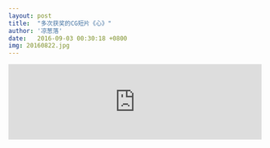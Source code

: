 ```yaml
---
layout: post
title:  "多次获奖的CG短片《心》"
author: '凉葱落'
date:   2016-09-03 00:30:18 +0800
img: 20160822.jpg
---
```

<style type="text/css">.img{display:none;}</style>
<iframe frameborder="0" width="100%"  src="http://v.qq.com/iframe/player.html?vid=p01180254ms&tiny=0&auto=0" allowfullscreen></iframe>

